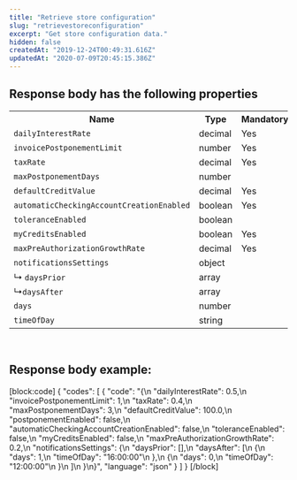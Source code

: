 ```yaml
---
title: "Retrieve store configuration"
slug: "retrievestoreconfiguration"
excerpt: "Get store configuration data."
hidden: false
createdAt: "2019-12-24T00:49:31.616Z"
updatedAt: "2020-07-09T20:45:15.386Z"
---
```

## Response body has the following properties 

<table>
    <tr>
        <th>Name</th>
        <th>Type</th>
        <th>Mandatory</th>
        <th>Description</th>
    </tr>
    <tr>
        <td><code>dailyInterestRate</code></td>
        <td>decimal</td>
        <td>Yes</td>
        <td></td>
    </tr>
 <tr>
        <td><code>invoicePostponementLimit</code></td>
        <td>number</td>
        <td>Yes</td>
        <td></td>
    </tr>
 <tr>
        <td><code>taxRate</code></td>
        <td>decimal</td>
        <td>Yes</td>
        <td></td>
    </tr>
 <tr>
        <td><code>maxPostponementDays</code></td>
        <td>number</td>
        <td></td>
        <td></td>
    </tr>
 <tr>
        <td><code>defaultCreditValue</code></td>
        <td>decimal</td>
        <td>Yes</td>
        <td></td>
    </tr>
 <tr>
        <td><code>automaticCheckingAccountCreationEnabled</code></td>
        <td>boolean</td>
        <td>Yes</td>
        <td></td>
    </tr>
 <tr>
        <td><code>toleranceEnabled</code></td>
        <td>boolean</td>
        <td></td>
        <td></td>
    </tr>
 <tr>
        <td><code>myCreditsEnabled</code></td>
        <td>boolean</td>
        <td>Yes</td>
        <td></td>
    </tr>
 <tr>
        <td><code>maxPreAuthorizationGrowthRate</code></td>
        <td>decimal</td>
        <td>Yes</td>
        <td></td>
    </tr>
 <tr>
        <td><code>notificationsSettings</code></td>
        <td>object</td>
        <td></td>
        <td></td>
    </tr>
<tr>
        <td>&#x21B3; <code>daysPrior</code></td>
        <td>array</td>
        <td></td>
        <td></td>
    </tr>
 <td>&#x21B3<code>daysAfter</code></td>
        <td>array</td>
        <td></td>
        <td></td>
    </tr>
 <tr>
        <td><code>days</code></td>
        <td>number</td>
        <td></td>
        <td></td>
    </tr>
 <tr>
        <td><code>timeOfDay</code></td>
        <td>string</td>
        <td></td>
        <td></td>
    </tr>
</table>

<br>

## Response body example:
[block:code]
{
  "codes": [
    {
      "code": "{\n    \"dailyInterestRate\": 0.5,\n    \"invoicePostponementLimit\": 1,\n    \"taxRate\": 0.4,\n    \"maxPostponementDays\": 3,\n    \"defaultCreditValue\": 100.0,\n    \"postponementEnabled\": false,\n    \"automaticCheckingAccountCreationEnabled\": false,\n    \"toleranceEnabled\": false,\n    \"myCreditsEnabled\": false,\n    \"maxPreAuthorizationGrowthRate\": 0.2,\n    \"notificationsSettings\": {\n        \"daysPrior\": [],\n        \"daysAfter\": [\n            {\n                \"days\": 1,\n                \"timeOfDay\": \"16:00:00\"\n            },\n            {\n                \"days\": 0,\n                \"timeOfDay\": \"12:00:00\"\n            }\n        ]\n    }\n}",
      "language": "json"
    }
  ]
}
[/block]